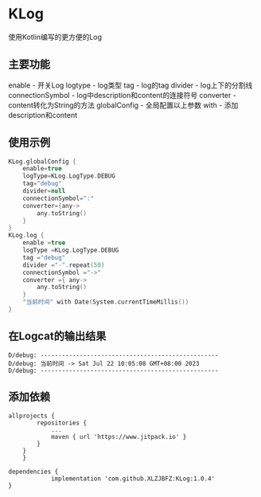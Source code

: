 # KLog
使用Kotlin编写的更方便的Log

## 主要功能
enable - 开关Log
logtype - log类型
tag - log的tag
divider - log上下的分割线
connectionSymbol - log中description和content的连接符号
converter - content转化为String的方法
globalConfig - 全局配置以上参数
with - 添加description和content

## 使用示例
```kotlin
KLog.globalConfig {
    enable=true
    logType=KLog.LogType.DEBUG
    tag="debug"
    divider=null
    connectionSymbol=":"
    converter={any->
        any.toString()
    }
}
KLog.log {
    enable =true
    logType =KLog.LogType.DEBUG
    tag ="debug"
    divider ="-".repeat(50)
    connectionSymbol ="->"
    converter ={ any->
        any.toString()
    }
    "当前时间" with Date(System.currentTimeMillis())
}
```

## 在Logcat的输出结果
```
D/debug: --------------------------------------------------
D/debug: 当前时间 -> Sat Jul 22 10:05:08 GMT+08:00 2023
D/debug: --------------------------------------------------
```

## 添加依赖
```
allprojects {
		repositories {
			...
			maven { url 'https://www.jitpack.io' }
		}
	}
	}
```
```
dependencies {
	        implementation 'com.github.XLZJBFZ:KLog:1.0.4'
}
```
